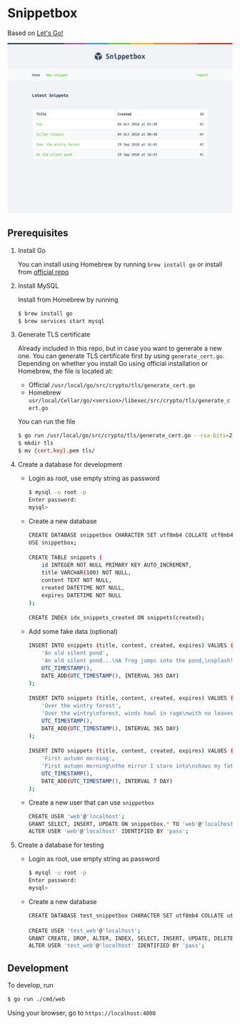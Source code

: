 # Snippetbox

Based on [Let's Go!](https://lets-go.alexedwards.net/)

![Screengrab](https://github.com/Exlaza/sbox/blob/master/screenshots/lets-go-screenshot.png)

## Prerequisites

1. Install Go

    You can install using Homebrew by running `brew install go` or install from [official repo](https://golang.org/dl/)

2. Install MySQL

    Install from Homebrew by running
    ```sh
    $ brew install go
    $ brew services start mysql
    ```

3. Generate TLS certificate

    Already included in this repo, but in case you want to generate a new one. You can generate TLS certificate first by using `generate_cert.go`. Depending on whether you install Go using official installation or Homebrew, the file is located at:

      - Official `/usr/local/go/src/crypto/tls/generate_cert.go`
      - Homebrew `usr/local/Cellar/go/<version>/libexec/src/crypto/tls/generate_cert.go`

    You can run the file
    ```sh
    $ go run /usr/local/go/src/crypto/tls/generate_cert.go --rsa-bits=2048 --host=localhost
    $ mkdir tls
    $ mv {cert,key}.pem tls/
    ```

4. Create a database for development
    - Login as root, use empty string as password
        ```sh
        $ mysql -u root -p
        Enter password:
        mysql>
        ```

    - Create a new database
        ```sh
        CREATE DATABASE snippetbox CHARACTER SET utf8mb4 COLLATE utf8mb4_unicode_ci;
        USE snippetbox;

        CREATE TABLE snippets (
            id INTEGER NOT NULL PRIMARY KEY AUTO_INCREMENT,
            title VARCHAR(100) NOT NULL,
            content TEXT NOT NULL,
            created DATETIME NOT NULL,
            expires DATETIME NOT NULL
        );

        CREATE INDEX idx_snippets_created ON snippets(created);
        ```
   
    - Add some fake data (optional) 
        ```sh
        INSERT INTO snippets (title, content, created, expires) VALUES (
            'An old silent pond',
            'An old silent pond...\nA frog jumps into the pond,\nsplash! Silence again.\n\n– Matsuo Bashō',
            UTC_TIMESTAMP(),
            DATE_ADD(UTC_TIMESTAMP(), INTERVAL 365 DAY)
        );

        INSERT INTO snippets (title, content, created, expires) VALUES (
            'Over the wintry forest',
            'Over the wintry\nforest, winds howl in rage\nwith no leaves to blow.\n\n– Natsume Soseki',
            UTC_TIMESTAMP(),
            DATE_ADD(UTC_TIMESTAMP(), INTERVAL 365 DAY)
        );

        INSERT INTO snippets (title, content, created, expires) VALUES (
            'First autumn morning',
            'First autumn morning\nthe mirror I stare into\nshows my father''s face.\n\n– Murakami Kijo',
            UTC_TIMESTAMP(),
            DATE_ADD(UTC_TIMESTAMP(), INTERVAL 7 DAY)
        );
        ```

    - Create a new user that can use `snippetbox`
        ```sh
        CREATE USER 'web'@'localhost';
        GRANT SELECT, INSERT, UPDATE ON snippetbox.* TO 'web'@'localhost';
        ALTER USER 'web'@'localhost' IDENTIFIED BY 'pass';
        ```


4. Create a database for testing
    - Login as root, use empty string as password
        ```sh
        $ mysql -u root -p
        Enter password:
        mysql>
        ```

    - Create a new database
        ```sh
        CREATE DATABASE test_snippetbox CHARACTER SET utf8mb4 COLLATE utf8mb4_unicode_ci;

        CREATE USER 'test_web'@'localhost';
        GRANT CREATE, DROP, ALTER, INDEX, SELECT, INSERT, UPDATE, DELETE ON test_snippetbox.* TO 'test_web'@'localhost';
        ALTER USER 'test_web'@'localhost' IDENTIFIED BY 'pass';
        ```

## Development

To develop, run

```sh
$ go run ./cmd/web
```

Using your browser, go to `https://localhost:4000` 
